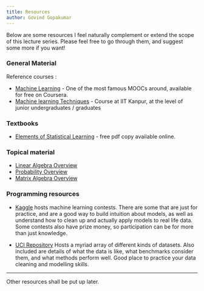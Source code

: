 ```yaml
---
title: Resources
author: Govind Gopakumar
---
```



Below are some resources I feel naturally complement or extend the scope of
this lecture series. Please feel free to go through them, and suggest some more 
if you want!

### General Material
Reference courses : 

 - [Machine Learning](https://www.coursera.org/learn/machine-learning) - One of the most famous MOOCs
around, available for free on Coursera.
 - [Machine learning Techniques](https://www.cse.iitk.ac.in/users/piyush/courses/ml_autumn16/ML.html) - 
Course at IIT Kanpur, at the level of junior undergraduates / graduates



### Textbooks

- [Elements of Statistical Learning](https://statweb.stanford.edu/~tibs/ElemStatLearn/) - free pdf 
copy available online. 


### Topical material

- [Linear Algebra Overview](http://www.cs.cmu.edu/~zkolter/course/15-884/linalg-review.pdf)
- [Probability Overview](http://cs229.stanford.edu/section/cs229-prob.pdf)
- [Matrix Algebra Overview](http://www2.imm.dtu.dk/pubdb/views/edoc_download.php/3274/pdf/imm3274.pdf)


### Programming resources 

- [Kaggle](http://kaggle.com/) hosts machine learning contests. There are some that are just for practice,
 and are a good way to build intuition about models, as well as understand how to clean up and actually
 apply models to real life data. Some contests also have prize money, so participation can be for more
 than just knowledge.

- [UCI Repository](https://archive.ics.uci.edu/ml/) Hosts a myriad array of different kinds of datasets.
 Also included are details of what the data is like, what benchmarks consider them, and what methods perform
 well. Good place to practice your data cleaning and modelling skills. 


---

Other resources shall be put up later.







